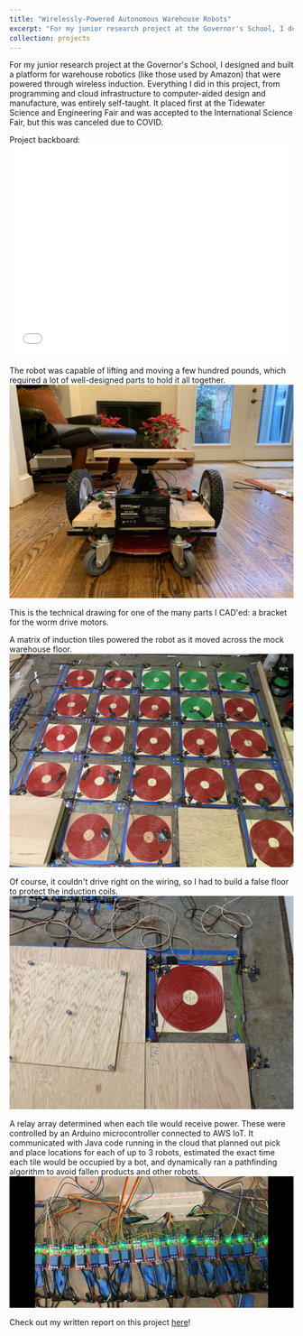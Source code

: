 ```yaml
---
title: "Wirelessly-Powered Autonomous Warehouse Robots"
excerpt: "For my junior research project at the Governor's School, I designed and built a platform for warehouse robotics (like those used by Amazon) that were powered through wireless induction. Everything I did in this project, from programming and cloud infrastructure to computer-aided design and manufacture, was entirely self-taught. It placed first at the Tidewater Science and Engineering Fair and was accepted to the International Science Fair, but this was canceled due to COVID. Click the link for more details, or check out my <a href='https://www.andrewbalch.com/paper/2020-02-08-junior-research'>writeup</a>!<br/><img src='/images/projects/bot_testing.png' width='50%' height='50%'>"
collection: projects
---
```


For my junior research project at the Governor's School, I designed and built a platform for warehouse robotics (like those used by Amazon) that were powered through wireless induction. Everything I did in this project, from programming and cloud infrastructure to computer-aided design and manufacture, was entirely self-taught. It placed first at the Tidewater Science and Engineering Fair and was accepted to the International Science Fair, but this was canceled due to COVID.

Project backboard:  
<embed src="/files/robot_backboard.pdf" width="500" height="375" type="application/pdf">

The robot was capable of lifting and moving a few hundred pounds, which required a lot of well-designed parts to hold it all together.  
<img src='/images/projects/robot_front.jpg'>

This is the technical drawing for one of the many parts I CAD'ed: a bracket for the worm drive motors.

A matrix of induction tiles powered the robot as it moved across the mock warehouse floor.  
<img src='/images/projects/induction_tiles.jpg'>

Of course, it couldn't drive right on the wiring, so I had to build a false floor to protect the induction coils.  
<img src='/images/projects/floor_tile.jpg'>

A relay array determined when each tile would receive power. These were controlled by an Arduino microcontroller connected to AWS IoT. It communicated with Java code running in the cloud that planned out pick and place locations for each of up to 3 robots, estimated the exact time each tile would be occupied by a bot, and dynamically ran a pathfinding algorithm to avoid fallen products and other robots.  
<img src='/images/projects/relay_array.png'>

Check out my written report on this project [here](https://www.andrewbalch.com/paper/2020-02-08-junior-research)!
